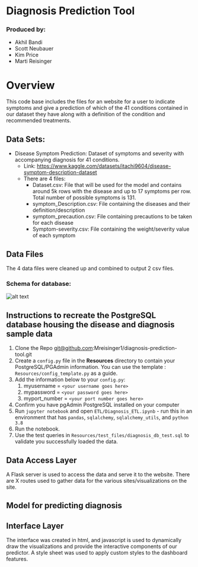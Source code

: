 # Diagnosis Prediction Tool

### Produced by:
* Akhil Bandi
* Scott Neubauer
* Kim Price
* Marti Reisinger

# Overview
This code base includes the files for an website for a user to indicate symptoms and give a prediction of which of the 41 conditions contained in our dataset they have along with a definition of the condition and recommended treatments.

## Data Sets:

* Disease Symptom Prediction: Dataset of symptoms and severity with accompanying diagnosis for 41 conditions.
    * Link: https://www.kaggle.com/datasets/itachi9604/disease-symptom-description-dataset
    * There are 4 files:
        * Dataset.csv:  File that will be used for the model and contains around 5k rows with the disease and up to 17 symptoms per row.  Total number of possible symptoms is 131.
        * symptom_Description.csv: File containing the diseases and their definition/description
        * symptom_precaution.csv:  File containing precautions to be taken for each disease
        * Symptom-severity.csv: File containing the weight/severity value of each symptom

## Data Files
The 4 data files were cleaned up and combined to output 2 csv files.


### Schema for database:

![alt text](/Resources/DB_files/DB_schema.png)


## Instructions to recreate the PostgreSQL database housing the disease and diagnosis sample data

 1. Clone the Repo git@github.com:Mreisinger1/diagnosis-prediction-tool.git
 1. Create a `config.py` file in the **Resources** directory to contain your PostgreSQL/PGAdmin information. You can use the template : `Resources/config_template.py` as a guide.
 1. Add the information below to your `config.py`:
	1. myusername = `<your username goes here>`
	1. mypassword = `<your password goes here>`
	1. myport_number = `<your port number goes here>`
 1. Confirm you have pgAdmin PostgreSQL installed on your computer
 1. Run ``jupyter notebook`` and open ``ETL/Diagnosis_ETL.ipynb`` - run this in an environment that has `pandas`, `sqlalchemy`, `sqlalchemy_utils`, and `python 3.8`
 1. Run the notebook.
 1. Use the test queries in ``Resources/test_files/diagnosis_db_test.sql`` to validate you successfully loaded the data.

## Data Access Layer
A Flask server is used to access the data and serve it to the website.  There are X routes used to gather data for the various sites/visualizations on the site.

## Model for predicting diagnosis

## Interface Layer
The interface was created in html, and javascript is used to dynamically draw the visualizations and provide the interactive components of our predictor.  A style sheet was used to apply custom styles to the dashboard features.


